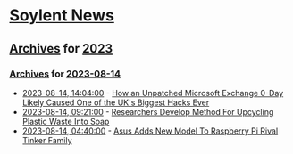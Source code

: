 # [Soylent News](../../../README.md)

## [Archives](../../index.md) for [2023](../index.md)

### [Archives](../../index.md) for [2023-08-14](index.md)

* [2023-08-14, 14:04:00](https://soylentnews.org/article.pl?sid=23/08/13/0436247&from=rss) - [How an Unpatched Microsoft Exchange 0-Day Likely Caused One of the UK's Biggest Hacks Ever](https://soylentnews.org/article.pl?sid=23/08/13/0436247&from=rss)
* [2023-08-14, 09:21:00](https://soylentnews.org/article.pl?sid=23/08/13/0428252&from=rss) - [Researchers Develop Method For Upcycling Plastic Waste Into Soap](https://soylentnews.org/article.pl?sid=23/08/13/0428252&from=rss)
* [2023-08-14, 04:40:00](https://soylentnews.org/article.pl?sid=23/08/13/025252&from=rss) - [Asus Adds New Model To Raspberry Pi Rival Tinker Family](https://soylentnews.org/article.pl?sid=23/08/13/025252&from=rss)
